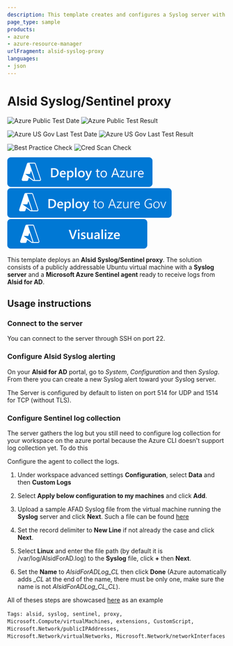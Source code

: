 ```yaml
---
description: This template creates and configures a Syslog server with an onboarded Azure Sentinel Agent for a specified workspace.
page_type: sample
products:
- azure
- azure-resource-manager
urlFragment: alsid-syslog-proxy
languages:
- json
---
```

# Alsid Syslog/Sentinel proxy
![Azure Public Test Date](https://azurequickstartsservice.blob.core.windows.net/badges/demos/alsid-syslog-proxy/PublicLastTestDate.svg)
![Azure Public Test Result](https://azurequickstartsservice.blob.core.windows.net/badges/demos/alsid-syslog-proxy/PublicDeployment.svg)

![Azure US Gov Last Test Date](https://azurequickstartsservice.blob.core.windows.net/badges/demos/alsid-syslog-proxy/FairfaxLastTestDate.svg)
![Azure US Gov Last Test Result](https://azurequickstartsservice.blob.core.windows.net/badges/demos/alsid-syslog-proxy/FairfaxDeployment.svg)

![Best Practice Check](https://azurequickstartsservice.blob.core.windows.net/badges/demos/alsid-syslog-proxy/BestPracticeResult.svg)
![Cred Scan Check](https://azurequickstartsservice.blob.core.windows.net/badges/demos/alsid-syslog-proxy/CredScanResult.svg)

[![Deploy To Azure](https://raw.githubusercontent.com/Azure/azure-quickstart-templates/master/1-CONTRIBUTION-GUIDE/images/deploytoazure.svg?sanitize=true)](https://portal.azure.com/#create/Microsoft.Template/uri/https%3A%2F%2Fraw.githubusercontent.com%2FAzure%2Fazure-quickstart-templates%2Fmaster%2Fdemos%2Falsid-syslog-proxy%2Fazuredeploy.json)
[![Deploy To Azure US Gov](https://raw.githubusercontent.com/Azure/azure-quickstart-templates/master/1-CONTRIBUTION-GUIDE/images/deploytoazuregov.svg?sanitize=true)](https://portal.azure.us/#create/Microsoft.Template/uri/https%3A%2F%2Fraw.githubusercontent.com%2FAzure%2Fazure-quickstart-templates%2Fmaster%2Fdemos%2Falsid-syslog-proxy%2Fazuredeploy.json)
[![Visualize](https://raw.githubusercontent.com/Azure/azure-quickstart-templates/master/1-CONTRIBUTION-GUIDE/images/visualizebutton.svg?sanitize=true)](http://armviz.io/#/?load=https%3A%2F%2Fraw.githubusercontent.com%2FAzure%2Fazure-quickstart-templates%2Fmaster%2Fdemos%2Falsid-syslog-proxy%2Fazuredeploy.json)

This template deploys an **Alsid Syslog/Sentinel proxy**. The solution consists of a publicly addressable Ubuntu virtual machine with a **Syslog server** and a **Microsoft Azure Sentinel agent** ready to receive logs from **Alsid for AD**.

## Usage instructions

### Connect to the server
You can connect to the server through SSH on port 22.

### Configure Alsid Syslog alerting
On your **Alsid for AD** portal, go to *System*, *Configuration* and then *Syslog*.
From there you can create a new Syslog alert toward your Syslog server.

The Server is configured by default to listen on port 514 for UDP and 1514 for TCP (without TLS).

### Configure Sentinel log collection
The server gathers the log but you still need to configure log collection for your workspace on the azure portal because the Azure CLI doesn't support log collection yet.
To do this

Configure the agent to collect the logs.

1.  Under workspace advanced settings **Configuration**, select **Data** and then **Custom Logs**

2.  Select **Apply below configuration to my machines** and click **Add**.

4. Upload a sample AFAD Syslog file from the virtual machine running the **Syslog** server and click **Next**. Such a file can be found [here](https://github.com/Azure/azure-quickstart-templates/blob/master/demos/alsid-syslog-proxy/logs/AlsidForAD.log)

5. Set the record delimiter to **New Line** if not already the case and click **Next**.

6. Select **Linux** and enter the file path (by default it is /var/log/AlsidForAD.log) to the **Syslog** file, click **+** then **Next**.

7. Set the **Name** to *AlsidForADLog_CL* then click **Done** (Azure automatically adds *_CL* at the end of the name, there must be only one, make sure the name is not *AlsidForADLog_CL_CL*).

All of theses steps are showcased [here](https://www.youtube.com/watch?v=JwV1uZSyXM4&feature=youtu.be) as an example

`Tags: alsid, syslog, sentinel, proxy, Microsoft.Compute/virtualMachines, extensions, CustomScript, Microsoft.Network/publicIPAddresses, Microsoft.Network/virtualNetworks, Microsoft.Network/networkInterfaces`
